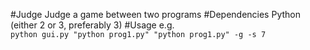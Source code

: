 #Judge
Judge a game between two programs
#Dependencies
Python (either 2 or 3, preferably 3)
#Usage
e.g.  
	`python gui.py "python prog1.py" "python prog1.py" -g -s 7`
